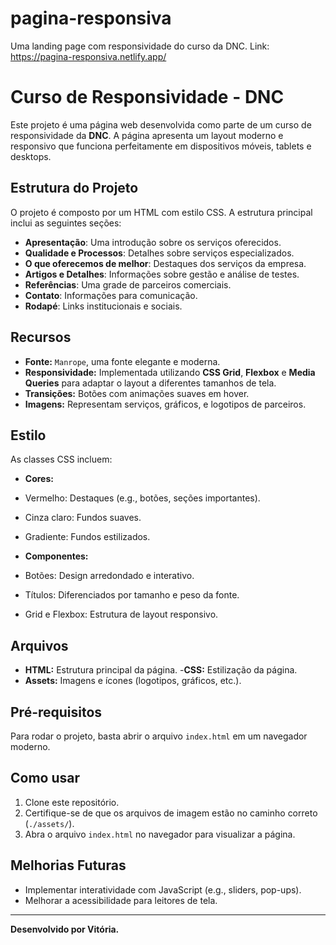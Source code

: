 # pagina-responsiva
Uma landing page com responsividade do curso da DNC.
Link: https://pagina-responsiva.netlify.app/

# Curso de Responsividade - DNC

Este projeto é uma página web desenvolvida como parte de um curso de responsividade da **DNC**. A página apresenta um layout moderno e responsivo que funciona perfeitamente em dispositivos móveis, tablets e desktops.

## Estrutura do Projeto

O projeto é composto por um HTML com estilo CSS. A estrutura principal inclui as seguintes seções:

- **Apresentação**: Uma introdução sobre os serviços oferecidos.
- **Qualidade e Processos**: Detalhes sobre serviços especializados.
- **O que oferecemos de melhor**: Destaques dos serviços da empresa.
- **Artigos e Detalhes**: Informações sobre gestão e análise de testes.
- **Referências**: Uma grade de parceiros comerciais.
- **Contato**: Informações para comunicação.
- **Rodapé**: Links institucionais e sociais.

## Recursos

- **Fonte:** `Manrope`, uma fonte elegante e moderna.
- **Responsividade:** Implementada utilizando **CSS Grid**, **Flexbox** e **Media Queries** para adaptar o layout a diferentes tamanhos de tela.
- **Transições:** Botões com animações suaves em hover.
- **Imagens:** Representam serviços, gráficos, e logotipos de parceiros.

## Estilo

As classes CSS incluem:

- **Cores:**
 - Vermelho: Destaques (e.g., botões, seções importantes).
 - Cinza claro: Fundos suaves.
 - Gradiente: Fundos estilizados.
 
- **Componentes:**
 - Botões: Design arredondado e interativo.
 - Títulos: Diferenciados por tamanho e peso da fonte.
 - Grid e Flexbox: Estrutura de layout responsivo.

## Arquivos

- **HTML:** Estrutura principal da página.
-**CSS:** Estilização da página.
- **Assets:** Imagens e ícones (logotipos, gráficos, etc.).

## Pré-requisitos

Para rodar o projeto, basta abrir o arquivo `index.html` em um navegador moderno.

## Como usar

1. Clone este repositório.
2. Certifique-se de que os arquivos de imagem estão no caminho correto (`./assets/`).
3. Abra o arquivo `index.html` no navegador para visualizar a página.

## Melhorias Futuras

- Implementar interatividade com JavaScript (e.g., sliders, pop-ups).
- Melhorar a acessibilidade para leitores de tela.

---

**Desenvolvido por Vitória.**

